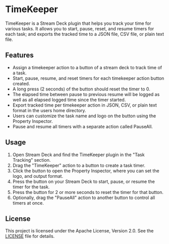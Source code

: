 # TimeKeeper

TimeKeeper is a Stream Deck plugin that helps you track your time for various tasks. It allows you to start, pause, reset, and resume timers for each task; and exports the tracked time to a JSON file, CSV file, or plain text file.

## Features

- Assign a timekeeper action to a button of a stream deck to track time of a task.
- Start, pause, resume, and reset timers for each timekeeper action button created.
- A long press (2 seconds) of the button should reset the timer to 0.
- The elapsed time between pause to previous resume will be logged as well as all elapsed logged time since the timer started.
- Export tracked time per timekeeper action in JSON, CSV, or plain text format in the users home directory.
- Users can customize the task name and logo on the button using the Property Inspector.
- Pause and resume all timers with a separate action called PauseAll.

## Usage

1. Open Stream Deck and find the TimeKeeper plugin in the "Task Tracking" section.
2. Drag the "TimeKeeper" action to a button to create a task timer.
3. Click the button to open the Property Inspector, where you can set the logo, and output format.
4. Press the button on your Stream Deck to start, pause, or resume the timer for the task.
5. Press the button for 2 or more seconds to reset the timer for that button.
6. Optionally, drag the "PauseAll" action to another button to control all timers at once.

## License

This project is licensed under the Apache License, Version 2.0. See the [LICENSE](LICENSE) file for details.
